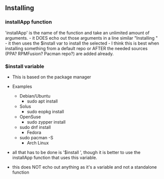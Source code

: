 ## Installing

### installApp function

'installApp' is the name of the function and take an unlimited amount of arguments.
    \- it DOES echo out those arguments in a line similar "Installing <arguments here>"
    \- it then uses the $install var to install the selected
    \- I think this is best when installing something from a default repo or AFTER the needed sources (PPA?  RPMFusion? Pacman repo?) are added already.

### $install variable

-   This is based on the package manager

-   Examples
    -   Debian/Ubuntu
        -   sudo apt install
    -   Solus
        -   sudo eopkg install
    -   OpenSuse
        -   sudo zypper install
    -   sudo dnf install
        -   Fedora
    -   sudo pacman -S
        -   Arch Linux

-   all that has to be done is '$install <arguement> ', though it is better to use the installApp function that uses this variable.

-   this does NOT echo out anything as it's a variable and not a standalone function
